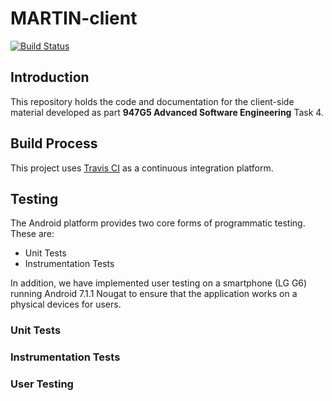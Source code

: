# MARTIN-client

[![Build Status](https://travis-ci.org/ASE-ESRS/MARTIN-client.svg?branch=master)](https://travis-ci.org/ASE-ESRS/MARTIN-client)

## Introduction
This repository holds the code and documentation for the client-side material developed as part **947G5 Advanced Software Engineering** Task 4.

## Build Process
This project uses [Travis CI](http://travis-ci.org) as a continuous integration platform.

## Testing
The Android platform provides two core forms of programmatic testing. These are:
- Unit Tests
- Instrumentation Tests

In addition, we have implemented user testing on a smartphone (LG G6) running Android 7.1.1 Nougat to ensure that the application works on a physical devices for users.

### Unit Tests

### Instrumentation Tests

### User Testing
